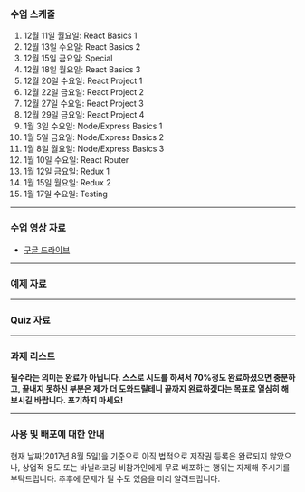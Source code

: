 ### 수업 스케줄

1. 12월 11일 월요일: React Basics 1
2. 12월 13일 수요일: React Basics 2
3. 12월 15일 금요일: Special
4. 12월 18일 월요일: React Basics 3
5. 12월 20일 수요일: React Project 1
6. 12월 22일 금요일: React Project 2
7. 12월 27일 수요일: React Project 3
8. 12월 29일 금요일: React Project 4
9. 1월 3일 수요일: Node/Express Basics 1
10. 1월 5일 금요일: Node/Express Basics 2
11. 1월 8일 월요일: Node/Express Basics 3
12. 1월 10일 수요일: React Router
13. 1월 12일 금요일: Redux 1
14. 1월 15일 월요일: Redux 2
15. 1월 17일 수요일: Testing

---

### 수업 영상 자료

- [구글 드라이브](https://goo.gl/UYH7T8)

---

### 예제 자료

---

### Quiz 자료

---

### 과제 리스트

**필수라는 의미는 완료가 아닙니다. 스스로 시도를 하셔서 70%정도 완료하셨으면 충분하고, 끝내지 못하신 부분은 제가 더 도와드릴테니 끝까지 완료하겠다는 목표로 열심히 해보시길 바랍니다. 포기하지 마세요!**

---

### 사용 및 배포에 대한 안내

현재 날짜(2017년 8월 5일)을 기준으로 아직 법적으로 저작권 등록은 완료되지 않았으나, 상업적 용도 또는 바닐라코딩 비참가인에게 무료 배포하는 행위는 자제해 주시기를 부탁드립니다. 추후에 문제가 될 수도 있음을 미리 알려드립니다.
